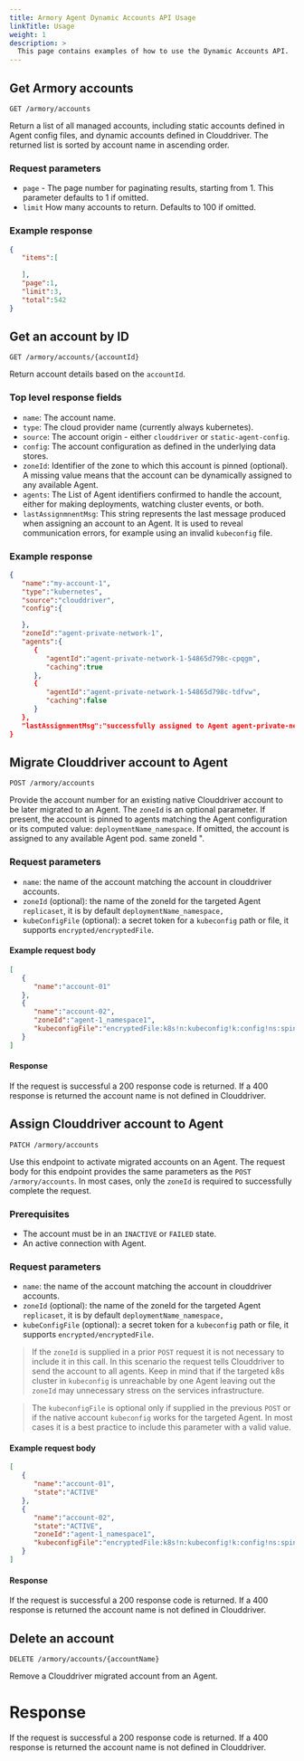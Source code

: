```yaml
---
title: Armory Agent Dynamic Accounts API Usage
linkTitle: Usage
weight: 1
description: >
  This page contains examples of how to use the Dynamic Accounts API.
---
```


## Get Armory accounts
`GET /armory/accounts`

Return a list of all managed accounts, including static accounts defined in Agent config files, and dynamic accounts defined in Clouddriver. The returned list is sorted by account name in ascending order.

### Request parameters
 - `page` -  The page number for paginating results, starting from 1. This parameter defaults to 1 if omitted.
 - `limit` How many accounts to return. Defaults to 100 if omitted.

### Example response
``` json
{
   "items":[
      
   ],
   "page":1,
   "limit":3,
   "total":542
}
```
## Get an account by ID
`GET /armory/accounts/{accountId}`

Return account details based on the `accountId`.

### Top level response fields
 - `name`: The account name.
 - `type`: The cloud provider name (currently always kubernetes).
 - `source`: The account origin - either `clouddriver` or  `static-agent-config`.
 - `config`: The account configuration as defined in the underlying data stores.
 - `zoneId`: Identifier of the zone to which this account is pinned (optional). A missing value means that the account can be dynamically assigned to any available Agent.
 - `agents`: The List of Agent identifiers confirmed to handle the account, either for making deployments, watching cluster events, or both.
 - `lastAssignmnentMsg`: This string represents the last message produced when assigning an account to an Agent. It is used to reveal communication errors, for example using an invalid `kubeconfig` file.

### Example response
``` json
{
   "name":"my-account-1",
   "type":"kubernetes",
   "source":"clouddriver",
   "config":{

   },
   "zoneId":"agent-private-network-1",
   "agents":{
      {
         "agentId":"agent-private-network-1-54865d798c-cpqgm",
         "caching":true
      },
      {
         "agentId":"agent-private-network-1-54865d798c-tdfvw",
         "caching":false
      }
   },
   "lastAssignmentMsg":"successfully assigned to Agent agent-private-network-1-54865d798c-tdfvw for executing operations"
}
```
## Migrate Clouddriver account to Agent
`POST /armory/accounts`

Provide the account number for an existing native Clouddriver account to be later migrated to an Agent. The `zoneId` is an optional parameter. If present, the account is pinned to agents matching the Agent configuration or its computed value: `deploymentName_namespace`. If omitted, the account is assigned to any available Agent pod. same zoneId ".

### Request parameters
- `name`: the name of the account matching the account in clouddriver accounts.
- `zoneId` (optional): the name of the zoneId for the targeted Agent `replicaset`, it is by default `deploymentName_namespace,`
- `kubeConfigFile` (optional): a secret token for a `kubeconfig` path or file, it supports `encrypted/encryptedFile`.

#### Example request body
```json
[
   {
      "name":"account-01"
   },
   {
      "name":"account-02",
      "zoneId":"agent-1_namespace1",
      "kubeconfigFile":"encryptedFile:k8s!n:kubeconfig!k:config!ns:spinnaker"
   }
]
```

#### Response
If the request is successful a 200 response code is returned. If a 400 response is returned the account name is not defined in Clouddriver.

## Assign Clouddriver account to Agent
`PATCH /armory/accounts`

Use this endpoint to activate migrated accounts on an Agent. The request body for this endpoint provides the same parameters as the `POST /armory/accounts`. In most cases, only the  `zoneId` is required to successfully complete the request.

### Prerequisites
- The account must be in an `INACTIVE` or `FAILED` state.
- An active connection with Agent.

### Request parameters
- `name`: the name of the account matching the account in clouddriver accounts.
- `zoneId` (optional): the name of the zoneId for the targeted Agent `replicaset`, it is by default `deploymentName_namespace,`
- `kubeConfigFile` (optional): a secret token for a `kubeconfig` path or file, it supports `encrypted/encryptedFile`.

> If the `zoneId` is supplied in a prior `POST` request it is not necessary to include it in this call. In this scenario the request tells Clouddriver to send the account to all agents. Keep in mind that if the targeted k8s cluster in `kubeconfig` is unreachable by one Agent leaving out the `zoneId` may unnecessary stress on the services infrastructure.

> The `kubeconfigFile` is optional only if supplied in the previous `POST` or if the native account `kubeconfig` works for the targeted Agent. In most cases it is a best practice to include this parameter with a valid value.

#### Example request body

```json
[
   {
      "name":"account-01",
      "state":"ACTIVE"
   },
   {
      "name":"account-02",
      "state":"ACTIVE",
      "zoneId":"agent-1_namespace1",
      "kubeconfigFile":"encryptedFile:k8s!n:kubeconfig!k:config!ns:spinnaker"
   }
]
```

#### Response
If the request is successful a 200 response code is returned. If a 400 response is returned the account name is not defined in Clouddriver.

## Delete an account
`DELETE /armory/accounts/{accountName}`

Remove a Clouddriver migrated account from an Agent.

# Response
If the request is successful a 200 response code is returned. If a 400 response is returned the account name is not defined in Clouddriver.

